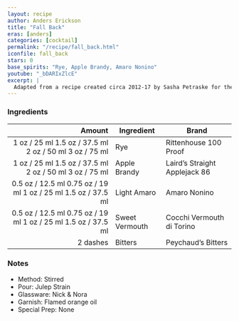 ```yaml
---
layout: recipe
author: Anders Erickson
title: "Fall Back"
eras: [anders]
categories: [cocktail]
permalink: "/recipe/fall_back.html"
iconfile: fall_back
stars: 0
base_spirits: "Rye, Apple Brandy, Amaro Nonino"
youtube: "_bDARIxZlcE"
excerpt: |
  Adapted from a recipe created circa 2012-17 by Sasha Petraske for the John Dory Oyster Bar in Manhattan, New York City, USA.
---
```


### Ingredients

|   Amount | Ingredient     | Brand                         |
| -------: | -------------- | ----------------------------- |
|     <span class="onex active">1 oz / 25 ml</span> <span class="onehalfx">1.5 oz / 37.5 ml</span> <span class="twox">2 oz / 50 ml</span> <span class="threex">3 oz / 75 ml</span> | Rye            | Rittenhouse 100 Proof         |
|     <span class="onex active">1 oz / 25 ml</span> <span class="onehalfx">1.5 oz / 37.5 ml</span> <span class="twox">2 oz / 50 ml</span> <span class="threex">3 oz / 75 ml</span> | Apple Brandy   | Laird’s Straight Applejack 86 |
|   <span class="onex active">0.5 oz / 12.5 ml</span> <span class="onehalfx">0.75 oz / 19 ml</span> <span class="twox">1 oz / 25 ml</span> <span class="threex">1.5 oz / 37.5 ml</span> | Light Amaro    | Amaro Nonino                  |
|   <span class="onex active">0.5 oz / 12.5 ml</span> <span class="onehalfx">0.75 oz / 19 ml</span> <span class="twox">1 oz / 25 ml</span> <span class="threex">1.5 oz / 37.5 ml</span> | Sweet Vermouth | Cocchi Vermouth di Torino     |
| 2 dashes | Bitters        | Peychaud’s Bitters            |

### Notes

- Method: Stirred
- Pour: Julep Strain
- Glassware: Nick & Nora
- Garnish: Flamed orange oil
- Special Prep: None
